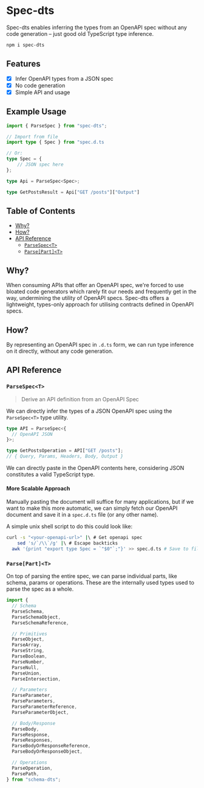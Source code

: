# Spec-dts

Spec-dts enables inferring the types from an OpenAPI spec without any code generation – just good old TypeScript type inference.

```sh
npm i spec-dts
```

## Features

- [x] Infer OpenAPI types from a JSON spec
- [x] No code generation
- [x] Simple API and usage

## Example Usage

```ts
import { ParseSpec } from "spec-dts";

// Import from file
import type { Spec } from "spec.d.ts

// Or:
type Spec = {
    // JSON spec here
};

type Api = ParseSpec<Spec>;

type GetPostsResult = Api["GET /posts"]["Output"]
```

## Table of Contents

- [Why?](#why)
- [How?](#how)
- [API Reference](#api-reference)
  - [`ParseSpec<T>`](#parsespect)
  - [`Parse[Part]<T>`](#parsext)

## Why?

When consuming APIs that offer an OpenAPI spec, we're forced to use bloated code generators which rarely fit our needs and frequently get in the way, undermining the utility of OpenAPI specs. Spec-dts offers a lightweight, types-only approach for utilising contracts defined in OpenAPI specs.

## How?

By representing an OpenAPI spec in `.d.ts` form, we can run type inference on it directly, without any code generation.

## API Reference

### `ParseSpec<T>`

> Derive an API definition from an OpenAPI Spec

We can directly infer the types of a JSON OpenAPI spec using the `ParseSpec<T>` type utility.

```ts
type API = ParseSpec<{
  // OpenAPI JSON
}>;

type GetPostsOperation = API["GET /posts"];
// { Query, Params, Headers, Body, Output }
```

We can directly paste in the OpenAPI contents here, considering JSON constitutes a valid TypeScript type.

#### More Scalable Approach

Manually pasting the document will suffice for many applications, but if we want to make this more automatic, we can simply fetch our OpenAPI document and save it in a `spec.d.ts` file (or any other name).

A simple unix shell script to do this could look like:

```sh
curl -s "<your-openapi-url>" |\ # Get openapi spec
 	sed 's/`/\\`/g' |\ # Escape backticks
  awk '{print "export type Spec = `"$0"`;"}' >> spec.d.ts # Save to file
```

### `Parse[Part]<T>`

On top of parsing the entire spec, we can parse individual parts, like schema, params or operations. These are the internally used types used to parse the spec as a whole.

```ts
import {
  // Schema
  ParseSchema,
  ParseSchemaObject,
  ParseSchemaReference,

  // Primitives
  ParseObject,
  ParseArray,
  ParseString,
  ParseBoolean,
  ParseNumber,
  ParseNull,
  ParseUnion,
  ParseIntersection,

  // Parameters
  ParseParameter,
  ParseParameters,
  ParseParameterReference,
  ParseParameterObject,

  // Body/Response
  ParseBody,
  ParseResponse,
  ParseResponses,
  ParseBodyOrResponseReference,
  ParseBodyOrResponseObject,

  // Operations
  ParseOperation,
  ParsePath,
} from "schema-dts";
```
